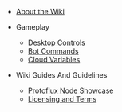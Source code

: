 - [About the Wiki](README.md)

- Gameplay
  - [Desktop Controls](/gameplay/desktopControlls.md)
  - [Bot Commands](/gameplay/botCommands.md)
  - [Cloud Variables](/gameplay/advanced/cloudVars.md)

- Wiki Guides And Guidelines
  - [Protoflux Node Showcase](/wikiGuides/nodeRender.md)
  - [Licensing and Terms](/wikiGuides/licence.md)

<!-- - **Links**
- [![Github](https://icongr.am/simple/github.svg?color=808080&size=32)Github](https://github.com/FlippedCodes/Unofficial-Resonite-Docs) -->
